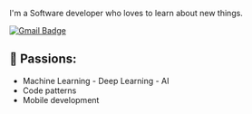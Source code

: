 I'm a Software developer who loves to learn about new things.

[![Gmail Badge](https://img.shields.io/badge/-mrweisscode@gmail.com-d14836?style=flat-square&logo=Gmail&logoColor=white&link=mailto:mail@mrweisscode@gmail.com)](mailto:mrweisscode@gmail.com)
## 🌱 Passions:
- Machine Learning - Deep Learning - AI
- Code patterns
- Mobile development
